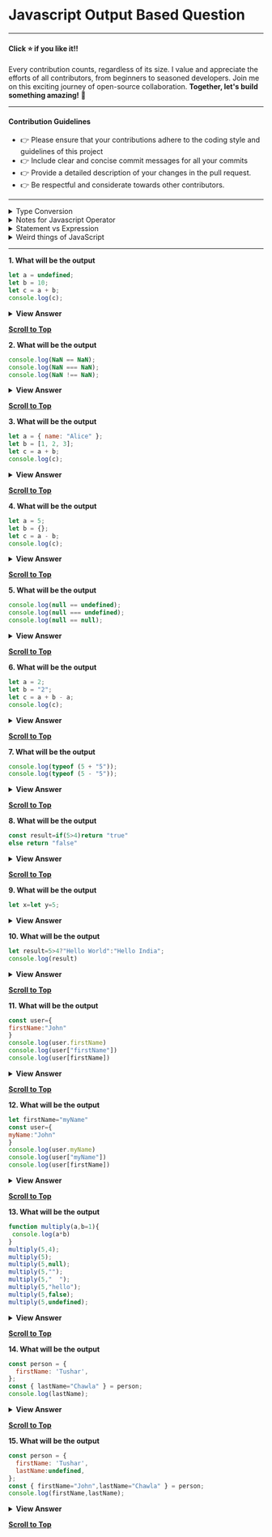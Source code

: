 # Javascript Output Based Question

---

#### Click :star: if you like it!!
Every contribution counts, regardless of its size. I value and appreciate the efforts of all contributors, from beginners to seasoned developers. Join me on this exciting journey of open-source collaboration. **Together, let's build something amazing!** :handshake:

---

#### Contribution Guidelines

- :point_right: Please ensure that your contributions adhere to the coding style and guidelines of this project
- :point_right: Include clear and concise commit messages for all your commits
- :point_right: Provide a detailed description of your changes in the pull request.
- :point_right: Be respectful and considerate towards other contributors.

---


<details>
 <summary>Type Conversion</summary>
 <table>
  <tr>
   <th></th>
   <th>Boolean</th>
   <th>String</th>
   <th>Number</th>
  </tr>
  <tr>
   <td>""</td>
   <td>false</td>
   <td>""</td>
   <td>0</td>
  </tr>
  <tr>
   <td>"  "</td>
   <td>true</td>
   <td>"  "</td>
   <td>0</td>
  </tr>
  <tr>
   <td>"5"</td>
   <td>true</td>
   <td>"5"</td>
   <td>5</td>
  </tr>
  <tr>
   <td>"5hello"</td>
   <td>true</td>
   <td>"5hello"</td>
   <td>NaN</td>
  </tr>
 </table>

 <table>
  <tr>
   <th></th>
   <th>Boolean</th>
   <th>String</th>
   <th>Number</th>
  </tr>
  <tr>
   <td>0</td>
   <td>false</td>
   <td>"0"</td>
   <td>0</td>
  </tr>
  <tr>
   <td>-0</td>
   <td>false</td>
   <td>"-0"</td>
   <td>-0</td>
  </tr>
  <tr>
   <td>1</td>
   <td>true</td>
   <td>"1"</td>
   <td>1</td>
  </tr>
  <tr>
   <td>-1</td>
   <td>true</td>
   <td>"-1"</td>
   <td>-1</td>
  </tr>
  <tr>
   <td>Infinity</td>
   <td>true</td>
   <td>"Infinity"</td>
   <td>Infinity</td>
  </tr>
   <tr>
   <td>-Infinity</td>
   <td>true</td>
   <td>"-Infinity"</td>
   <td>-Infinity</td>
  </tr>
   <tr>
   <td>NaN</td>
   <td>false</td>
   <td>"NaN"</td>
   <td>NaN</td>
  </tr>
 </table>

 <table>
  <tr>
   <th></th>
   <th>Boolean</th>
   <th>String</th>
   <th>Number</th>
  </tr>
  <tr>
   <td>null</td>
   <td>false</td>
   <td>"null"</td>
   <td>0</td>
  </tr>
  <tr>
   <td>undefined</td>
   <td>false</td>
   <td>"undefined"</td>
   <td>NaN</td>
  </tr>
 </table>

 <table>
  <tr>
   <th></th>
   <th>Boolean</th>
   <th>String</th>
   <th>Number</th>
  </tr>
  <tr>
   <td>[]</td>
   <td>true</td>
   <td>""</td>
   <td>0</td>
  </tr>
  <tr>
   <td>{}</td>
   <td>true</td>
   <td>"[object Object]"</td>
   <td>NaN</td>
  </tr>
  <tr>
   <td>["1"]</td>
   <td>true</td>
   <td>"1"</td>
   <td>1</td>
  </tr>
   <tr>
   <td>["1","2"]</td>
   <td>true</td>
   <td>"1,2"</td>
   <td>NaN</td>
  </tr>
   <tr>
   <td>[1,"2",[3,4],5,6,[],7,8,{},{age:21}]</td>
   <td>true</td>
   <td>"1,2,3,4,5,6,,7,8,[object Object],[object Object]"</td>
   <td>NaN</td>
  </tr>
 </table>
 
</details>

<details>
 <summary>Notes for Javascript Operator </summary>
 <ul>
  
  **<li>if undefined tries to convert itself into number then it will converted into NaN(Not a number).</li>**
  **<li>if any of operand is object or array then they will be converted into primitive(number or string)</li>**  
 **<li> arithmetic + operator </li>**
 
<ul>
  <li>if any of the operand is string then the + operator will concatenate both the operands.</li>
  <li>else the addition will be done and for this the operand will be first converted into numbers and then addition will take place.</li>
</ul>

**<li>arithmetic - operator</li>**
<ul>
  <li>In JavaScript, when the subtraction operator - is used, the operands are converted to numbers before performing the subtraction</li>
</ul>

**<li>Comparison > operator or Comparions < operator</li>**

<ul>
  <li> For > operator Both the operands will be converted into numbers in this case and then comparison of greater than or less than will take plac</li>
</ul>

**<li>Comparison === operator</li>**

<ul>
  <li>It does not do any type conversion and only give true if both the data type and value of operands is same.</li>
  <li>And there is no special case for null and undefined but it was there in == operator.</li>
  <li>/null === null(true) undefined === undefined(true) null === undefined(false)</li>
</ul>

**<li>Comparison == operator</li>**

<ul>
<!--   <li>The == operator tries to make both the operands of same type if they are not of same type  i.e number type and then do compaison.</li>
  <li>But null and undefined are two operands which will never be converted into numbers in == operator.</li>
  <li>null==null , null==undefined , undefined == undefined (These are the true cases for null and undefined)</li> -->
 
 1. If the types are the same:If both operands are of the same type, == simply checks for equality without any type conversion.
Example: "5" == "5" is true, and 5 == 5 is true.

2. If one operand is null and the other is undefined:
JavaScript treats null and undefined as equal.
So null == undefined is true, but they are not coerced to any other type.
Example: null == undefined → true.

3. If one operand is a number and the other is a string:
JavaScript converts the string to a number and then performs the comparison.
Example: 5 == "5" → true because "5" is converted to 5.

4. If one operand is a boolean:
JavaScript converts the boolean to a number (true to 1 and false to 0) and then performs the comparison.
Example: true == 1 → true because true is converted to 1.

5. If one operand is an object and the other is a primitive (number, string, etc.):
JavaScript attempts to convert the object to a primitive using the object’s .valueOf() or .toString() methods.
After converting the object to a primitive, JavaScript applies the comparison.
Example1: [1]=="1" ->true because [1] is converted to "1" .
Example2: [1] == 1 → true because [1] is converted to "1", which then converts to 1.

7. Special Case for NaN:
NaN is never equal to anything, including itself.
Example: NaN == NaN → false.
</ul>

</ul>
</details>

<details>
 <summary>Statement vs Expression</summary>
 <ul>
 <li>Expression:-We can store the result of Expression in a variable.example:-Ternary operator,Function Expression,Function Calling,Operator based expressions ,Array forEach Loop.</li>
  <li>Statement:-We can not store the result of Statement in a variable and if we try to do this we will get Error.examples:-IfElse statement,for loop,Switch,Vairable Declaration.</li>
 </ul>
 
</details>

<details>
 <summary>Weird things of JavaScript</summary>
 <ul>
  
  *<li>The Boolean converstion of string which has only spaces is true and type conversion of  empty string is false.But if these both strings are converted into numbers then they both are converted to 0. For the empty string it is obvious but for the string with spaces it is a weird thing that why did it gets converted to 0 </li>*
  <li>Boolean of [] is true but number conversion of [] is 0.It is because first the [] will be converted into string "" and the number conversion of empty string and string with only spaces is 0.</li>
  <li>  If we do comparison of NaN with anyone then we will get false everytime.(EVEN IF WE DO COMPARISON OF NAN WITH NAN , WE WILL GET FALSE )</li>
 </ul>
</details>
 

---
**1. What will be the output**
```js
let a = undefined;
let b = 10;
let c = a + b;
console.log(c);
```

<details>
<summary><b>View Answer</b></summary>
<ul>	
<li><b>Output</b> : NaN</li>
<li><b>Reason</b> : Here as none of the operand is string so the + will do addition here and for this addition to take place it will make both the operands of same type i.e number type.Here,undefined will be converted into NaN and any computation with NaN yields in NaN.</li>
</ul>
</details>

**[Scroll to Top](#Javascript-Output-Based-Question)**

**2. What will be the output**
```js
console.log(NaN == NaN);
console.log(NaN === NaN);
console.log(NaN !== NaN);
```

<details>
<summary><b>View Answer</b></summary>
<ul>	
<li><b>Output</b> : false,false,false</li>
<li><b>Reason</b> : Any comparison of NaN results in false.</li>
</ul>
</details>

**[Scroll to Top](#Javascript-Output-Based-Question)**

**3. What will be the output**
```js
let a = { name: "Alice" };
let b = [1, 2, 3];
let c = a + b;
console.log(c);
```

<details>
<summary><b>View Answer</b></summary>
<ul>	
<li><b>Output</b> : [object Object]1,2,3</li>
<li><b>Reason</b> : The object gets converted to "[object Object]", and the array gets converted to "1,2,3".And after type conversion as anyone of the operand is in string format then concatenation will take place.</li>
</ul>
</details>

**[Scroll to Top](#Javascript-Output-Based-Question)**

**4. What will be the output**
```js
let a = 5;
let b = {};
let c = a - b;
console.log(c);
```

<details>
<summary><b>View Answer</b></summary>
<ul>	
<li><b>Output</b> : NaN</li>
<li><b>Reason</b> : JavaScript  tries .toString() on {}, which results in the string "[object Object]".and When JavaScript attempts to convert "[object Object]" to a number, it fails and results in NaN (Not a Number).And finally Any arithmetic operation involving NaN results in NaN.</li>
</ul>
</details>

**[Scroll to Top](#Javascript-Output-Based-Question)**

**5. What will be the output**
```js
console.log(null == undefined);
console.log(null === undefined);
console.log(null == null);
```

<details>
<summary><b>View Answer</b></summary>
<ul>	
<li><b>Output</b> : true,false,true</li>
<li><b>Reason</b> : 
null == undefined is true because they are considered equal.
null === undefined is false because they are of different types.
null == null is true.
</li>
</ul>
</details>

**[Scroll to Top](#Javascript-Output-Based-Question)**

**6. What will be the output**
```js
let a = 2;
let b = "2";
let c = a + b - a;
console.log(c);
```

<details>
<summary><b>View Answer</b></summary>
<ul>	
<li><b>Output</b> : 20</li>
<li><b>Reason</b> : a + b becomes 2 + "2", resulting in "22" (string concatenation).
Then, "22" - a becomes "22" - 2, which coerces the string back to a number, yielding 20.
</li>
</ul>
</details>

**[Scroll to Top](#Javascript-Output-Based-Question)**

**7. What will be the output**
```js
console.log(typeof (5 + "5"));
console.log(typeof (5 - "5"));
```

<details>
<summary><b>View Answer</b></summary>
<ul>	
<li><b>Output</b> : string,number</li>
<li><b>Reason</b> :5 + "5" results in the string "55", so typeof is string.
5 - "5" coerces the string to a number, resulting in 0, so typeof is number.
</li>
</ul>
</details>

**[Scroll to Top](#Javascript-Output-Based-Question)**

**8. What will be the output**
```js
const result=if(5>4)return "true"
else return "false"
```

<details>
<summary><b>View Answer</b></summary>
<ul>	
<li><b>Output</b> : Syntax Error</li>
<li><b>Reason</b> If else is a statement and we cannot store the result of it in a variable and if we try to store its result we will get syntax error.
</li>
</ul>
</details>

**[Scroll to Top](#Javascript-Output-Based-Question)**

**9. What will be the output**
```js
let x=let y=5;
```

<details>
<summary><b>View Answer</b></summary>
<ul>	
<li><b>Output</b> : Syntax Error</li>
<li><b>Reason</b> Variable Declaration is a statement and we cannot store the result of it in a variable and if we try to store its result we will get syntax error.
</li>
</ul>
</details>

**10. What will be the output**
```js
let result=5>4?"Hello World":"Hello India";
console.log(result)
```

<details>
<summary><b>View Answer</b></summary>
<ul>	
<li><b>Output</b> : Hello World</li>
<li><b>Reason</b> Ternary operator is an expression and thus we can store the result of it in a variable and we wil get Hello World here as output.
</li>
</ul>
</details>

**[Scroll to Top](#Javascript-Output-Based-Question)**

**11. What will be the output**
```js
const user={
firstName:"John"
}
console.log(user.firstName)
console.log(user["firstName"])
console.log(user[firstName])
```

<details>
<summary><b>View Answer</b></summary>
<ul>	
<li><b>Output</b> : John,John,Reference Error</li>
<li><b>Reason</b> user[firstName] expression will look into the global scope for variable firstName and will not able to find any variable with name firstName and thus gives us error.
</li>
</ul>
</details>

**[Scroll to Top](#Javascript-Output-Based-Question)**

**12. What will be the output**
```js
let firstName="myName"
const user={
myName:"John"
}
console.log(user.myName)
console.log(user["myName"])
console.log(user[firstName])
```

<details>
<summary><b>View Answer</b></summary>
<ul>	
<li><b>Output</b> : John,John,John</li>
<li><b>Reason</b> user[firstName] expression will look into the global scope for variable firstName and will be succedd in finding variable with name firstName and thus replace the firstName variable with "myName" and then look into the user object for the key myName and then gives us its value.
</li>
</ul>
</details>

**[Scroll to Top](#Javascript-Output-Based-Question)**

**13. What will be the output**
```js
function multiply(a,b=1){
 console.log(a*b)
}
multiply(5,4);
multiply(5);
multiply(5,null);
multiply(5,"");
multiply(5,"  ");
multiply(5,"hello");
multiply(5,false);
multiply(5,undefined);
```

<details>
<summary><b>View Answer</b></summary>
<ul>	
<li><b>Output</b> : 20,5,0,0,0,NaN,0,5</li>
<li><b>Reason</b> The default value will only be taken if we pass undefined or if we didn't pass the argument.In other cases multiplication will happen after type conversion
</li>
</ul>
</details>

**[Scroll to Top](#Javascript-Output-Based-Question)**

**14. What will be the output**
```js
const person = {
  firstName: 'Tushar',
};
const { lastName="Chawla" } = person;
console.log(lastName);
```

<details>
<summary><b>View Answer</b></summary>
<ul>	
<li><b>Output</b> : Chawla</li>
<li><b>Reason</b> The lastName property is not defined in the person object and the destructuring syntax provides a default value ("Chawla") to be used when the property is missing.
</li>
</ul>
</details>

**[Scroll to Top](#Javascript-Output-Based-Question)**

**15. What will be the output**
```js
const person = {
  firstName: 'Tushar',
  lastName:undefined,
};
const { firstName="John",lastName="Chawla" } = person;
console.log(firstName,lastName);
```

<details>
<summary><b>View Answer</b></summary>
<ul>	
<li><b>Output</b> : Tushar,Chawla</li>
<li><b>Reason</b>  The `firstName` property in the `person` object has the value 'Tushar'. The default value "John" is ignored because it only applies when the property does not exist or is `undefined` and same reason for the lastName property.
</li>
</ul>
</details>

**[Scroll to Top](#Javascript-Output-Based-Question)**
